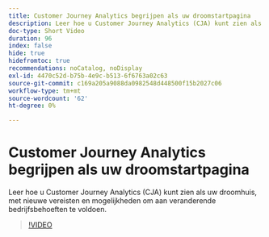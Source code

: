```yaml
---
title: Customer Journey Analytics begrijpen als uw droomstartpagina
description: Leer hoe u Customer Journey Analytics (CJA) kunt zien als uw droomhuis, met nieuwe vereisten en mogelijkheden om aan veranderende bedrijfsbehoeften te voldoen.
doc-type: Short Video
duration: 96
index: false
hide: true
hidefromtoc: true
recommendations: noCatalog, noDisplay
exl-id: 4470c52d-b75b-4e9c-b513-6f6763a02c63
source-git-commit: c169a205a9088da0982548d448500f15b2027c06
workflow-type: tm+mt
source-wordcount: '62'
ht-degree: 0%

---
```


# Customer Journey Analytics begrijpen als uw droomstartpagina

Leer hoe u Customer Journey Analytics (CJA) kunt zien als uw droomhuis, met nieuwe vereisten en mogelijkheden om aan veranderende bedrijfsbehoeften te voldoen.

<!-- 62_S113_3442460_95_understanding-customer-journey-analytics-as-your-dream-home -->
>[!VIDEO](https://video.tv.adobe.com/v/3458327/?learn=on&enablevpops=true)
